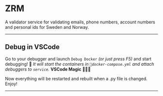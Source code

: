 # ZRM

A validator service for validating emails, phone numbers, account numbers and personal ids for Sweden and Norway.

---

## Debug in VSCode

Go to your debugger and launch `Debug Docker` _(or just press F5)_ and start debugging! 🎉 _It will start the containers in `docker-compose.yml` and attach debuggers to `service`._ __VSCode Magic 🧙🏼‍♂️__

Now everything will be restarted and rebuilt when a .py file is changed. Enjoy!

---
